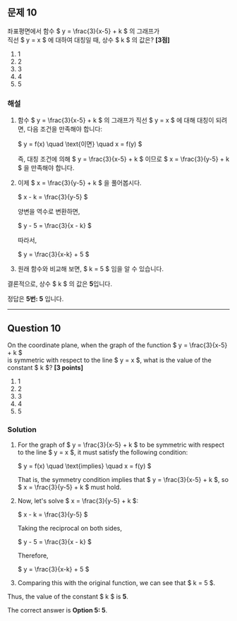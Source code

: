 ## 문제 10
좌표평면에서 함수 $ y = \frac{3}{x-5} + k $ 의 그래프가  
직선 $ y = x $ 에 대하여 대칭일 때, 상수 $ k $ 의 값은? **[3점]**

1. 1  
2. 2  
3. 3  
4. 4  
5. 5  

### 해설
1. 함수 $ y = \frac{3}{x-5} + k $ 의 그래프가 직선 $ y = x $ 에 대해 대칭이 되려면, 다음 조건을 만족해야 합니다:

    $
    y = f(x) \quad \text{이면} \quad x = f(y)
    $

   즉, 대칭 조건에 의해 $ y = \frac{3}{x-5} + k $ 이므로 $ x = \frac{3}{y-5} + k $ 을 만족해야 합니다.

2. 이제 $ x = \frac{3}{y-5} + k $ 을 풀어봅시다.

   $
   x - k = \frac{3}{y-5} 
   $

   양변을 역수로 변환하면,

   $
   y - 5 = \frac{3}{x - k}
   $

   따라서,

   $
   y = \frac{3}{x-k} + 5
   $

3. 원래 함수와 비교해 보면, $ k = 5 $ 임을 알 수 있습니다.

결론적으로, 상수 $ k $ 의 값은 **5**입니다.

정답은 **5번: 5** 입니다.

---

## Question 10
On the coordinate plane, when the graph of the function $ y = \frac{3}{x-5} + k $  
is symmetric with respect to the line $ y = x $, what is the value of the constant $ k $? **[3 points]**

1. 1  
2. 2  
3. 3  
4. 4  
5. 5  

### Solution
1. For the graph of $ y = \frac{3}{x-5} + k $ to be symmetric with respect to the line $ y = x $, it must satisfy the following condition:

    $
    y = f(x) \quad \text{implies} \quad x = f(y)
    $

   That is, the symmetry condition implies that $ y = \frac{3}{x-5} + k $, so $ x = \frac{3}{y-5} + k $ must hold.

2. Now, let's solve $ x = \frac{3}{y-5} + k $:

   $
   x - k = \frac{3}{y-5} 
   $

   Taking the reciprocal on both sides,

   $
   y - 5 = \frac{3}{x - k}
   $

   Therefore,

   $
   y = \frac{3}{x-k} + 5
   $

3. Comparing this with the original function, we can see that $ k = 5 $.

Thus, the value of the constant $ k $ is **5**.

The correct answer is **Option 5: 5**.
